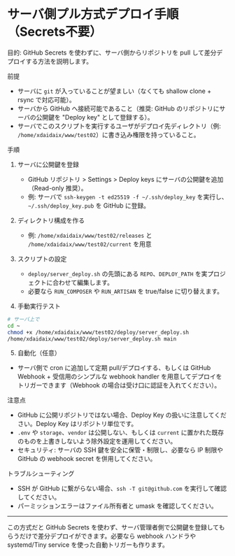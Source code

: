 # サーバ側プル方式デプロイ手順（Secrets不要）

目的: GitHub Secrets を使わずに、サーバ側からリポジトリを pull して差分デプロイする方法を説明します。

前提
- サーバに `git` が入っていることが望ましい（なくても shallow clone + rsync で対応可能）。
- サーバから GitHub へ接続可能であること（推奨: GitHub のリポジトリにサーバの公開鍵を "Deploy key" として登録する）。
- サーバでこのスクリプトを実行するユーザがデプロイ先ディレクトリ（例: `/home/xdaidaix/www/test02`）に書き込み権限を持っていること。

手順
1. サーバに公開鍵を登録
   - GitHub リポジトリ > Settings > Deploy keys にサーバの公開鍵を追加（Read-only 推奨）。
   - 例: サーバで `ssh-keygen -t ed25519 -f ~/.ssh/deploy_key` を実行し、`~/.ssh/deploy_key.pub` を GitHub に登録。

2. ディレクトリ構成を作る
   - 例: `/home/xdaidaix/www/test02/releases` と `/home/xdaidaix/www/test02/current` を用意

3. スクリプトの設定
   - `deploy/server_deploy.sh` の先頭にある `REPO`、`DEPLOY_PATH` を実プロジェクトに合わせて編集します。
   - 必要なら `RUN_COMPOSER` や `RUN_ARTISAN` を true/false に切り替えます。

4. 手動実行テスト

```bash
# サーバ上で
cd ~
chmod +x /home/xdaidaix/www/test02/deploy/server_deploy.sh
/home/xdaidaix/www/test02/deploy/server_deploy.sh main
```

5. 自動化（任意）
- サーバ側で cron に追加して定期 pull/デプロイする、もしくは GitHub Webhook + 受信用のシンプルな webhook handler を用意してデプロイをトリガーできます（Webhook の場合は受け口に認証を入れてください）。

注意点
- GitHub に公開リポジトリではない場合、Deploy Key の扱いに注意してください。Deploy Key はリポジトリ単位です。
- `.env` や `storage`、`vendor` は公開しない、もしくは `current` に置かれた既存のものを上書きしないよう除外設定を運用してください。
- セキュリティ: サーバの SSH 鍵を安全に保管・制限し、必要なら IP 制限や GitHub の webhook secret を併用してください。

トラブルシューティング
- SSH が GitHub に繋がらない場合、`ssh -T git@github.com` を実行して確認してください。
- パーミッションエラーはファイル所有者と umask を確認してください。

---

この方式だと GitHub Secrets を使わず、サーバ管理者側で公開鍵を登録してもらうだけで差分デプロイができます。必要なら webhook ハンドラや systemd/Tiny service を使った自動トリガーも作ります。